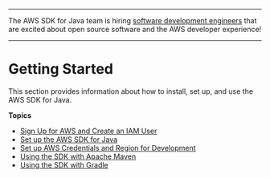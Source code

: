 --------

The AWS SDK for Java team is hiring [software development engineers](https://github.com/aws/aws-sdk-java-v2/issues/3156) that are excited about open source software and the AWS developer experience\!

--------

# Getting Started<a name="getting-started"></a>

This section provides information about how to install, set up, and use the AWS SDK for Java\.

**Topics**
+ [Sign Up for AWS and Create an IAM User](signup-create-iam-user.md)
+ [Set up the AWS SDK for Java](setup-install.md)
+ [Set up AWS Credentials and Region for Development](setup-credentials.md)
+ [Using the SDK with Apache Maven](setup-project-maven.md)
+ [Using the SDK with Gradle](setup-project-gradle.md)